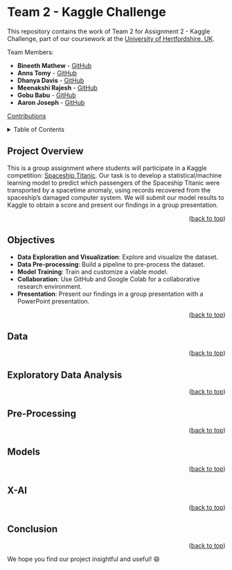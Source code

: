 <a id="readme-top"></a>



# Team 2 - Kaggle Challenge

This repository contains the work of Team 2 for Assignment 2 - Kaggle Challenge, part of our coursework at the [University of Hertfordshire, UK](https://www.herts.ac.uk/).

Team Members:

- **Bineeth Mathew** - [GitHub](https://github.com/Bineethmathew)
- **Anns Tomy** - [GitHub](https://github.com/AnnsTomy)
- **Dhanya Davis** - [GitHub](https://github.com/dhanyadavis1999)
- **Meenakshi Rajesh** - [GitHub](https://github.com/Meenakshi-Rajesh)
- **Gobu Babu** - [GitHub](https://github.com/gobucbabu)
- **Aaron Joseph** - [GitHub](https://github.com/aaronmj7)

[Contributions](https://github.com/7PAM2015-0509-2023-Group-G/Kaggle-challenge-team-2/graphs/contributors)



<!-- TABLE OF CONTENTS -->
<details>
  <summary>Table of Contents</summary>
  <ol>
    <li>
      <a href="#project-overview">Project Overview</a>
    </li>
    <li>
      <a href="#objectives">Objectives</a>
    </li>
    <li>
      <a href="#data">Data</a>
    </li>
    <li>
      <a href="#exploratory-data-analysis">Exploratory Data Analysis</a>
    </li>
    <li>
      <a href="#pre-processing">Pre-Processing</a>
    </li>
    <li>
      <a href="#models">Models</a>
    </li>
    <li>
      <a href="#x-ai">X-AI</a>
    </li>
    <li>
      <a href="#conclusion">Conclusion</a>
    </li>
  </ol>
</details>



## Project Overview

This is a group assignment where students will participate in a Kaggle competition: [Spaceship Titanic](https://www.kaggle.com/competitions/spaceship-titanic). Our task is to develop a statistical/machine learning model to predict which passengers of the Spaceship Titanic were transported by a spacetime anomaly, using records recovered from the spaceship’s damaged computer system. We will submit our model results to Kaggle to obtain a score and present our findings in a group presentation.

<p align="right">(<a href="#readme-top">back to top</a>)</p>



## Objectives

- **Data Exploration and Visualization**: Explore and visualize the dataset.
- **Data Pre-processing**: Build a pipeline to pre-process the dataset.
- **Model Training**: Train and customize a viable model.
- **Collaboration**: Use GitHub and Google Colab for a collaborative research environment.
- **Presentation**: Present our findings in a group presentation with a PowerPoint presentation.

<p align="right">(<a href="#readme-top">back to top</a>)</p>



## Data
<!-- content -->

<p align="right">(<a href="#readme-top">back to top</a>)</p>



## Exploratory Data Analysis
<!-- content -->

<p align="right">(<a href="#readme-top">back to top</a>)</p>



## Pre-Processing
<!-- content -->

<p align="right">(<a href="#readme-top">back to top</a>)</p>



## Models
<!-- content -->

<p align="right">(<a href="#readme-top">back to top</a>)</p>



## X-AI
<!-- content -->

<p align="right">(<a href="#readme-top">back to top</a>)</p>



## Conclusion
<!-- content -->

<p align="right">(<a href="#readme-top">back to top</a>)</p>



We hope you find our project insightful and useful! :smile:
